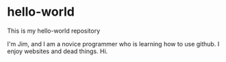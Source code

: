 # hello-world
This is my hello-world repository

I'm Jim, and I am a novice programmer who is learning how to use github. I enjoy websites and dead things. Hi. 
